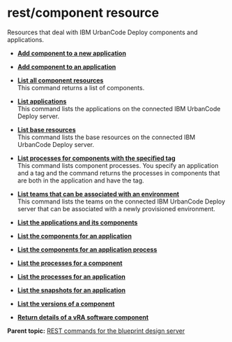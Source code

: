# rest/component resource

Resources that deal with IBM UrbanCode Deploy components and applications.

-   **[Add component to a new application](../../com.edt.api.doc/topics/rest_compid_componenttonewapplication_applicationname_get.md)**  

-   **[Add component to an application](../../com.edt.api.doc/topics/rest_compid_componenttoapplication_applicationid_get.md)**  

-   **[List all component resources](../../com.edt.api.doc/topics/rest_component_resources_get.md)**  
This command returns a list of components.
-   **[List applications](../../com.edt.api.doc/topics/rest_component_applications_get.md)**  
This command lists the applications on the connected IBM UrbanCode Deploy server.
-   **[List base resources](../../com.edt.api.doc/topics/rest_component_baseresources_get.md)**  
This command lists the base resources on the connected IBM UrbanCode Deploy server.
-   **[List processes for components with the specified tag](../../com.edt.api.doc/topics/rest_component_tagcomponentprocessesinapplication_applicationname_tagname_get.md)**  
This command lists component processes. You specify an application and a tag and the command returns the processes in components that are both in the application and have the tag.
-   **[List teams that can be associated with an environment](../../com.edt.api.doc/topics/rest_component_teamswithcreateaction_securitytype_get.md)**  
This command lists the teams on the connected IBM UrbanCode Deploy server that can be associated with a newly provisioned environment.
-   **[List the applications and its components](../../com.edt.api.doc/topics/rest_compid_componentapplications_get.md)**  

-   **[List the components for an application](../../com.edt.api.doc/topics/rest_component_applicationname_applicationcomponents_get.md)**  

-   **[List the components for an application process](../../com.edt.api.doc/topics/rest_component_applicationname_processcomponents_get.md)**  

-   **[List the processes for a component](../../com.edt.api.doc/topics/rest_compid_componentprocesses_get.md)**  

-   **[List the processes for an application](../../com.edt.api.doc/topics/rest_component_applicationname_applicationprocess_get.md)**  

-   **[List the snapshots for an application](../../com.edt.api.doc/topics/rest_component_applicationname_applicationsnapshots_get.md)**  

-   **[List the versions of a component](../../com.edt.api.doc/topics/rest_compid_componentversions_get.md)**  

-   **[Return details of a vRA software component](../../com.edt.api.doc/topics/rest_component_vrasoftwarecomponent_componentname_get.md)**  


**Parent topic:** [REST commands for the blueprint design server](../../com.udeploy.reference.doc/topics/rest_api_ref_commands_edt.md)

